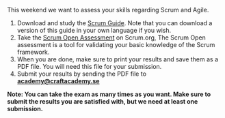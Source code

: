 This weekend we want to assess your skills regarding Scrum and Agile.

1.  Download and study the [Scrum Guide](https://www.scrumguides.org/index.html). Note that you can download a version of this guide in your own language if you wish.
2.  Take the [Scrum Open Assessment](https://www.scrum.org/open-assessments/scrum-open) on Scrum.org, The Scrum Open assessment is a tool for validating your basic knowledge of the Scrum framework.
3.  When you are done, make sure to print your results and save them as a PDF file. You will need this file for your submission.
4.  Submit your results by sending the PDF file to **academy@craftacademy.se**

**Note: You can take the exam as many times as you want. Make sure to submit the results you are satisfied with, but we need at least one submission.**